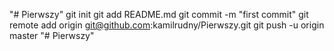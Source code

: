 "# Pierwszy"  git init git add README.md git commit -m "first commit" git remote add origin git@github.com:kamilrudny/Pierwszy.git git push -u origin master
"# Pierwszy" 

